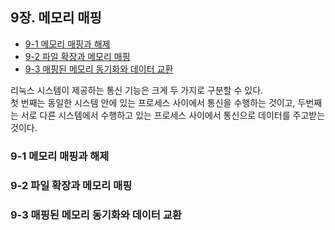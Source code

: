  ## 9장. **메모리 매핑**

  * [9-1 메모리 매핑과 해제](#9-1-메모리-매핑과-해제)
  * [9-2 파일 확장과 메모리 매핑](#9-2-파일-확장과-메모리-매핑)
  * [9-3 매핑된 메모리 동기화와 데이터 교환](#9-3-매핑된-메모리-동기화와-데이터-교환)

리눅스 시스템이 제공하는 통신 기능은 크게 두 가지로 구분할 수 있다.  
첫 번째는 동일한 시스템 안에 있는 프로세스 사이에서 통신을 수행하는 것이고, 두번째는 서로 다른 시스템에서 수행하고 있는 프로세스 사이에서 통신으로 데이터를 주고받는 것이다.

### 9-1 메모리 매핑과 해제  

### 9-2 파일 확장과 메모리 매핑  

### 9-3 매핑된 메모리 동기화와 데이터 교환  

